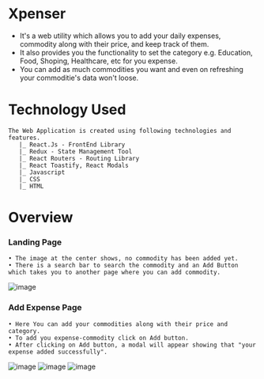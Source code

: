 # Xpenser
- It's a web utility which allows you to add your daily expenses, commodity along with their price, and keep track of them.
- It also provides you the functionality to set the category e.g. Education, Food, Shoping, Healthcare, etc for you expense.
- You can add as much commodities you want and even on refreshing your commoditie's data won't loose.

# Technology Used
    The Web Application is created using following technologies and features.
       |_ React.Js - FrontEnd Library
       |_ Redux - State Management Tool
       |_ React Routers - Routing Library
       |_ React Toastify, React Modals
       |_ Javascript
       |_ CSS 
       |_ HTML

# Overview

###  Landing Page
    • The image at the center shows, no commodity has been added yet.
    • There is a search bar to search the commodity and an Add Button which takes you to another page where you can add commodity.
![image](https://user-images.githubusercontent.com/80626529/169327786-5dc3e48d-ae5f-4f07-96e7-b0b7d128ff85.png)

###  Add Expense Page
    • Here You can add your commodities along with their price and category.  
    • To add you expense-commodity click on Add button.  
    • After clicking on Add button, a modal will appear showing that "your expense added successfully".
![image](https://user-images.githubusercontent.com/80626529/169336179-cf6fa785-526f-4dbd-b62b-89f926c6d0ce.png)
![image](https://user-images.githubusercontent.com/80626529/169337241-67a72c03-97b5-4964-99cb-5e35ecc909a1.png)
![image](https://user-images.githubusercontent.com/80626529/169362790-871d7d0d-1198-426f-8c8d-ffff1f995f36.png)

 
   
    

